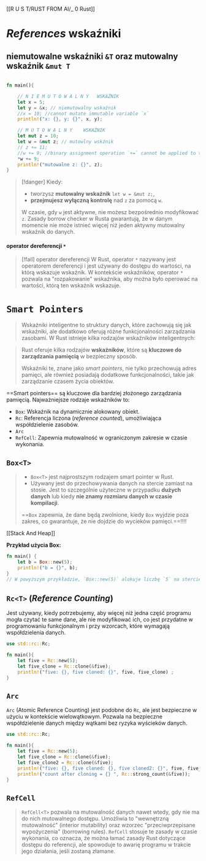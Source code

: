 [[R U S T/RUST FROM AI/_ 0 Rust]]


# *References* wskaźniki

## niemutowalne wskaźniki `&T` oraz mutowalny wskaźnik `&mut T`

```rust

fn main(){

	// N I E M U T O W A L N Y   WSKAŹNIK
	let x = 5;
	let y = &x; // niemutowalny wskaźnik
	//x = 10; //cannot mutate immutable variable `x`
	println!("x: {}, y: {}", x, y);

	// M U T O W A L N Y    WSKAŹNIK
	let mut z = 10;
	let w = &mut z; // mutowlny wskźnik
	// z += 11;
	//w += 9; //binary assignment operation `+=` cannot be applied to type `&mut {integer}`
	*w += 9;
	println!("mutowalne z: {}", z);
}
```

>[!danger] 
>Kiedy:
>- tworzysz **mutowalny wskaźnik** `let w = &mut z;`, 
>- **przejmujesz wyłączną kontrolę** nad `z` za pomocą `w`. 
>
>W czasie, gdy `w` jest aktywne, nie możesz bezpośrednio modyfikować `z`. 
>Zasady borrow checker w Rusta gwarantują, że w danym momencie nie może istnieć więcej niż jeden aktywny mutowalny wskaźnik do danych.

#### operator dereferencji `*`
>[!fail] operator dereferencji
> W Rust, operator `*` nazywany jest operatorem dereferencji i jest używany do dostępu do wartości, na którą wskazuje wskaźnik. 
> W kontekście wskaźników, operator `*` pozwala na "rozpakowanie" wskaźnika, aby można było operować na wartości, którą ten wskaźnik wskazuje.




# `Smart Pointers`

> Wskaźniki inteligentne to struktury danych, które zachowują się jak wskaźniki, ale dodatkowo oferują różne funkcjonalności zarządzania zasobami. W Rust istnieje kilka rodzajów wskaźników inteligentnych:

> Rust oferuje kilka rodzajów **wskaźników**, które są **kluczowe do zarządzania pamięcią** w bezpieczny sposób. 
> 
> Wskaźniki te, znane jako *smart pointers*, nie tylko przechowują adres pamięci, ale również posiadają dodatkowe funkcjonalności, takie jak zarządzanie czasem życia obiektów.


==Smart pointers== są kluczowe dla bardziej złożonego zarządzania pamięcią. Najważniejsze rodzaje wskaźników to:

- `Box`: Wskaźnik na dynamicznie alokowany obiekt.
- `Rc`: Referencja liczona (*reference counted*), umożliwiająca współdzielenie zasobów.
- `Arc`
- `RefCell`: Zapewnia mutowalność w ograniczonym zakresie w czasie wykonania.


## `Box<T>` 
> - `Box<T>` jest najprostszym rodzajem smart pointer w Rust. 
> - Używany jest do przechowywania danych na stercie zamiast na stosie.  Jest to szczególnie użyteczne w przypadku **dużych danych** lub kiedy **nie znamy rozmiaru danych w czasie kompilacji**.
> 
> ==`Box` zapewnia, że dane będą zwolnione, kiedy `Box` wyjdzie poza zakres, co gwarantuje, że nie dojdzie do wycieków pamięci.==!!!!
> 


[[Stack And Heap]]

**Przykład użycia Box:**
```rust
fn main() {
    let b = Box::new(5);
    println!("b = {}", b);
}
// W powyższym przykładzie, `Box::new(5)` alokuje liczbę `5` na stercie.

```


## `Rc<T>` (*Reference Counting*) 
Jest używany, kiedy potrzebujemy, aby więcej niż jedna część programu mogła czytać te same dane, ale nie modyfikować ich, co jest przydatne w programowaniu funkcjonalnym i przy wzorcach, które wymagają współdzielenia danych.


```rust
use std::rc::Rc;

fn main(){
	let five = Rc::new(5);
	let five_clone = Rc::clone(&five);
	println!("five: {}, five cloned: {}", five, five_clone) ;
}
```



## `Arc`
`Arc` (Atomic Reference Counting) jest podobne do `Rc`, ale jest bezpieczne w użyciu w kontekście wielowątkowym. Pozwala na bezpieczne współdzielenie danych między wątkami bez ryzyka wyścieków danych.

```rust
use std::rc::Rc;

fn main(){
    let five = Rc::new(5);
    let five_clone = Rc::clone(&five);
    let five_clone2 = Rc::clone(&five);
    println!("five: {}, five cloned: {}, five cloned2: {}", five, five_clone, five_clone2)  ;
    println!("count after cloning = {} ", Rc::strong_count(&five));
}
```

## `RefCell`
> `RefCell<T>` pozwala na mutowalność danych nawet wtedy, gdy nie ma do nich mutowalnego dostępu. Umożliwia to "wewnętrzną mutowalność" (interior mutability) oraz wzorzec "przeciwprzepisane wypożyczenia" (borrowing rules). `RefCell` stosuje te zasady w czasie wykonania, co oznacza, że można łamać zasady Rust dotyczące dostępu do referencji, ale spowoduje to awarię programu w trakcie jego działania, jeśli zostaną złamane.





